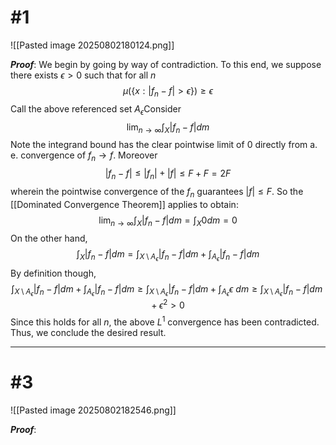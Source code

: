 # #1

![[Pasted image 20250802180124.png]]

***Proof***: We begin by going by way of contradiction. To this end, we suppose there exists $\epsilon>0$ such that for all $n$
$$
\mu(\{ x: |f_{n}-f|>\epsilon \})\geq \epsilon
$$
Call the above referenced set $A_\epsilon$Consider 
$$
\lim _{ n \to \infty } \int_{X} |f_{n}-f| dm 
$$
Note the integrand bound has the clear pointwise limit of 0 directly from a. e. convergence of $f_n\to f$. Moreover
$$
|f _{n}-f|\leq |f_{n}|+|f| \leq F + F = 2F
$$
wherein the pointwise convergence of the $f_n$ guarantees $|f|\leq F$. So the [[Dominated Convergence Theorem]] applies to obtain:
$$
\lim _{ n \to \infty } \int_{X} |f _{n}-f| dm = \int_{X}0 dm = 0 
$$
On the other hand,
$$
\int _{X}|f_{n}-f| dm = \int _{X \setminus A_{\epsilon}}|f_{n}-f|dm + \int_{A_{\epsilon}}|f_{n}-f|dm
$$
By definition though,
$$
\int _{X \setminus A_{\epsilon}}|f _{n}-f|dm + \int_{A _{\epsilon}}|f_{n}-f|dm\geq \int _{X\setminus A_{\epsilon}}|f _{n}-f|dm + \int_{A _{\epsilon}}\epsilon \ dm \geq \int _{X \setminus A _{\epsilon}}|f_{n}-f|dm + \epsilon^2 > 0
$$
Since this holds for all $n$, the above $L^1$ convergence has been contradicted. Thus, we conclude the desired result.
$$\tag*{$\blacksquare$}$$ 
_________________________________________________________________ 

# #3

![[Pasted image 20250802182546.png]]

***Proof***: 

